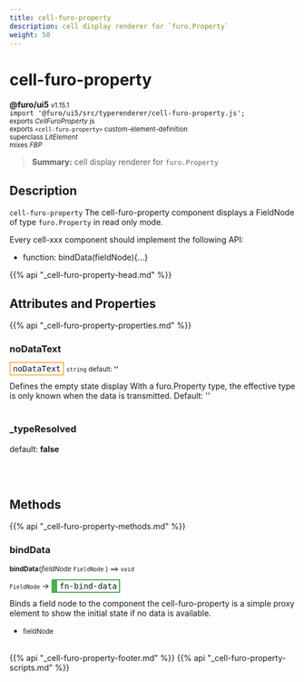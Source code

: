 ```yaml
---
title: cell-furo-property
description: cell display renderer for `furo.Property`
weight: 50
---
```


# cell-furo-property
**@furo/ui5** <small>v1.15.1</small>
<br>`import '@furo/ui5/src/typerenderer/cell-furo-property.js';`<small>
<br>exports *CellFuroProperty* js
<br>exports `<cell-furo-property>` custom-element-definition
<br>superclass *LitElement*
<br> mixes *FBP*</small>

> **Summary:** cell display renderer for `furo.Property`

## Description

`cell-furo-property`
The cell-furo-property component displays a FieldNode of type `furo.Property` in read only mode.

Every cell-xxx component should implement the following API:
- function: bindData(fieldNode){...}

{{% api "_cell-furo-property-head.md" %}}

## Attributes and Properties
{{% api "_cell-furo-property-properties.md" %}}






### **noDataText**

<span  style="border-width:2px; border-style: solid;border-color:  rgb(255, 182, 91);font-family:monospace; padding:2px 4px;">noDataText</span>
<small>`string` default: **&#39;&#39;**</small>

Defines the empty state display
With a furo.Property type, the effective type is only known when the data is transmitted.
Default: ''
<br><br>

### **_typeResolved**
default: **false**</small>


<br><br>

## Methods
{{% api "_cell-furo-property-methods.md" %}}


### **bindData**
<small>**bindData**(*fieldNode* `FieldNode` ) ⟹ `void`</small>

<small>`FieldNode` </small> →
<span  style="border-width:2px 2px 2px 10px; border-style: solid;border-color:  rgb(76, 175, 80);font-family:monospace; padding:2px 4px;">fn-bind-data</span>

Binds a field node to the component
the cell-furo-property is a simple proxy element to show
the initial state if no data is available.

- <small>fieldNode </small>
<br><br>








{{% api "_cell-furo-property-footer.md" %}}
{{% api "_cell-furo-property-scripts.md" %}}
